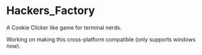 # Hackers_Factory

A Cookie Clicker like game for terminal nerds.

Working on making this cross-platform compatible (only supports windows now).
